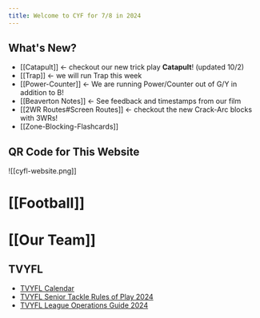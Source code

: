 ```yaml
---
title: Welcome to CYF for 7/8 in 2024
---
```

## What's New?
- [[Catapult]] <- checkout our new trick play **Catapult**! (updated 10/2)
- [[Trap]] <- we will run Trap this week
- [[Power-Counter]] <- We are running Power/Counter out of G/Y in addition to B!
- [[Beaverton Notes]] <- See feedback and timestamps from our film
- [[2WR Routes#Screen Routes]] <- checkout the new Crack-Arc blocks with 3WRs!
- [[Zone-Blocking-Flashcards]]



## QR Code for This Website
![[cyfl-website.png]]

# [[Football]]

# [[Our Team]]

## TVYFL
- [TVYFL Calendar](https://www.tvyfl.org/calendar)
- [TVYFL Senior Tackle Rules of Play 2024](https://cdn1.sportngin.com/attachments/document/5f9a-2780650/2024_TVYFL_Senior_Tackle_Rules_of_Play.pdf)
- [TVYFL League Operations Guide 2024](https://cdn1.sportngin.com/attachments/document/a404-3027325/2024_TVYFL_League_Operations_Guide.pdf)